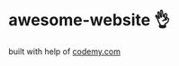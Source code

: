 # awesome-website :ok_hand:                                                                                                                   
built with help of <a href="http://johnelder.com/">codemy.com</a>
